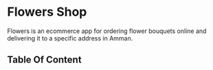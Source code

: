 # Flowers Shop

Flowers is an ecommerce app for ordering flower bouquets online and delivering it to a specific address in Amman.



## Table Of Content

